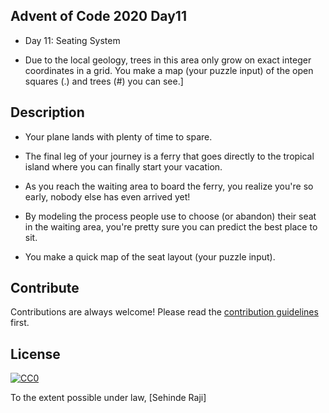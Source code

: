 

## Advent of Code 2020 Day11

- Day 11: Seating System


- Due to the local geology, trees in this area only grow on exact integer coordinates in a grid. You make a map (your puzzle input) of the open squares (.) and trees (#) you can see.]



## Description

- Your plane lands with plenty of time to spare. 
- The final leg of your journey is a ferry that goes directly to the tropical island where you can finally start your vacation. 
- As you reach the waiting area to board the ferry, you realize you're so early, nobody else has even arrived yet!

- By modeling the process people use to choose (or abandon) their seat in the waiting area, you're pretty sure you can predict the best place to sit. 
- You make a quick map of the seat layout (your puzzle input).


## Contribute

Contributions are always welcome!
Please read the [contribution guidelines](contributing.md) first.

## License

[![CC0](https://licensebuttons.net/p/zero/1.0/88x31.png)](https://creativecommons.org/publicdomain/zero/1.0/)

To the extent possible under law, [Sehinde Raji]
